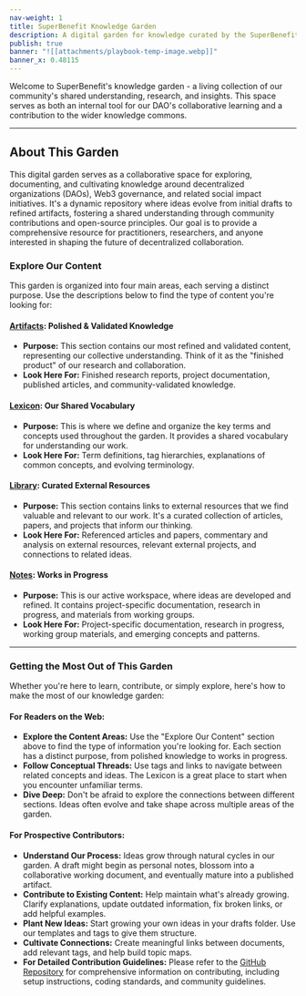 ```yaml
---
nav-weight: 1
title: SuperBenefit Knowledge Garden
description: A digital garden for knowledge curated by the SuperBenefit community
publish: true
banner: "![[attachments/playbook-temp-image.webp]]"
banner_x: 0.48115
---
```


Welcome to SuperBenefit's knowledge garden - a living collection of our community's shared understanding, research, and insights. This space serves as both an internal tool for our DAO's collaborative learning and a contribution to the wider knowledge commons.

---

## About This Garden

This digital garden serves as a collaborative space for exploring, documenting, and cultivating knowledge around decentralized organizations (DAOs), Web3 governance, and related social impact initiatives. It's a dynamic repository where ideas evolve from initial drafts to refined artifacts, fostering a shared understanding through community contributions and open-source principles. Our goal is to provide a comprehensive resource for practitioners, researchers, and anyone interested in shaping the future of decentralized collaboration.

### Explore Our Content

This garden is organized into four main areas, each serving a distinct purpose. Use the descriptions below to find the type of content you're looking for:

#### [Artifacts](artifacts/index.md): Polished & Validated Knowledge

*   **Purpose:** This section contains our most refined and validated content, representing our collective understanding. Think of it as the "finished product" of our research and collaboration.
*   **Look Here For:** Finished research reports, project documentation, published articles, and community-validated knowledge.

#### [Lexicon](tags/index.md): Our Shared Vocabulary

*   **Purpose:** This is where we define and organize the key terms and concepts used throughout the garden. It provides a shared vocabulary for understanding our work.
*   **Look Here For:** Term definitions, tag hierarchies, explanations of common concepts, and evolving terminology.

#### [Library](links/index.md): Curated External Resources

*   **Purpose:** This section contains links to external resources that we find valuable and relevant to our work. It's a curated collection of articles, papers, and projects that inform our thinking.
*   **Look Here For:** Referenced articles and papers, commentary and analysis on external resources, relevant external projects, and connections to related ideas.

#### [Notes](notes/index.md): Works in Progress

*   **Purpose:** This is our active workspace, where ideas are developed and refined. It contains project-specific documentation, research in progress, and materials from working groups.
*   **Look Here For:** Project-specific documentation, research in progress, working group materials, and emerging concepts and patterns.

---

### Getting the Most Out of This Garden

Whether you're here to learn, contribute, or simply explore, here's how to make the most of our knowledge garden:

#### For Readers on the Web:

*   **Explore the Content Areas:** Use the "Explore Our Content" section above to find the type of information you're looking for. Each section has a distinct purpose, from polished knowledge to works in progress.
*   **Follow Conceptual Threads:** Use tags and links to navigate between related concepts and ideas. The Lexicon is a great place to start when you encounter unfamiliar terms.
*   **Dive Deep:** Don't be afraid to explore the connections between different sections. Ideas often evolve and take shape across multiple areas of the garden.

#### For Prospective Contributors:

*   **Understand Our Process:** Ideas grow through natural cycles in our garden. A draft might begin as personal notes, blossom into a collaborative working document, and eventually mature into a published artifact.
*   **Contribute to Existing Content:** Help maintain what's already growing. Clarify explanations, update outdated information, fix broken links, or add helpful examples.
*   **Plant New Ideas:** Start growing your own ideas in your drafts folder. Use our templates and tags to give them structure.
*   **Cultivate Connections:** Create meaningful links between documents, add relevant tags, and help build topic maps.
*   **For Detailed Contribution Guidelines:** Please refer to the [GitHub Repository](https://github.com/superbenefit/knowledge-base) for comprehensive information on contributing, including setup instructions, coding standards, and community guidelines.
